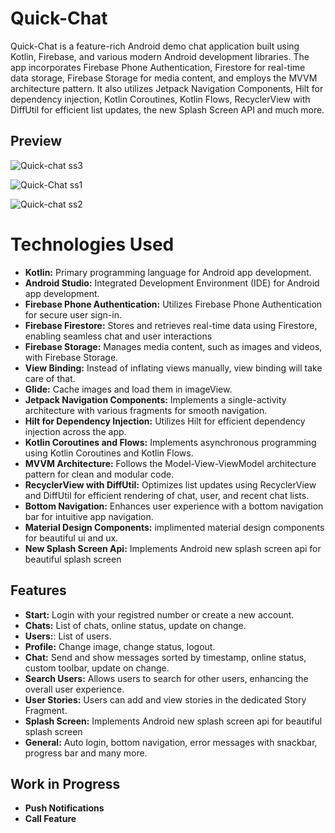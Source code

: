 # Quick-Chat

Quick-Chat is a feature-rich Android demo chat application built using Kotlin, Firebase, and various modern Android development libraries. The app incorporates Firebase Phone Authentication, Firestore for real-time data storage, Firebase Storage for media content, and employs the MVVM architecture pattern. It also utilizes Jetpack Navigation Components, Hilt for dependency injection, Kotlin Coroutines, Kotlin Flows, RecyclerView with DiffUtil for efficient list updates, the new Splash Screen API and much more.

## Preview
![Quick-chat ss3](https://github.com/Vijaysinghdhoni/Quick-Chat/assets/142734066/85ea19a4-b34e-4008-9b63-634fa15c6a53)

![Quick-Chat ss1](https://github.com/Vijaysinghdhoni/Quick-Chat/assets/142734066/7bec5e45-0ea0-492d-ac91-0fd7d36514bf)

![Quick-chat ss2](https://github.com/Vijaysinghdhoni/Quick-Chat/assets/142734066/9337deee-e397-4cf8-b60e-3e0959aac64b)


# Technologies Used
- **Kotlin:** Primary programming language for Android app development.
- **Android Studio:** Integrated Development Environment (IDE) for Android app development.
- **Firebase Phone Authentication:** Utilizes Firebase Phone Authentication for secure user sign-in.
- **Firebase Firestore:** Stores and retrieves real-time data using Firestore, enabling seamless chat and user interactions
- **Firebase Storage:** Manages media content, such as images and videos, with Firebase Storage.
- **View Binding:** Instead of inflating views manually, view binding will take care of that.
- **Glide:** Cache images and load them in imageView.
- **Jetpack Navigation Components:** Implements a single-activity architecture with various fragments for smooth navigation.
- **Hilt for Dependency Injection:** Utilizes Hilt for efficient dependency injection across the app.
- **Kotlin Coroutines and Flows:** Implements asynchronous programming using Kotlin Coroutines and Kotlin Flows.
- **MVVM Architecture:** Follows the Model-View-ViewModel architecture pattern for clean and modular code.
- **RecyclerView with DiffUtil:** Optimizes list updates using RecyclerView and DiffUtil for efficient rendering of chat, user, and recent chat lists.
- **Bottom Navigation:** Enhances user experience with a bottom navigation bar for intuitive app navigation.
- **Material Design Components:** implimented material design components for beautiful ui and ux.
- **New Splash Screen Api:** Implements Android new splash screen api for beautiful splash screen

## Features
- **Start:** Login with your registred number or create a new account.
- **Chats:** List of chats, online status, update on change.
- **Users:**: List of users.
- **Profile:** Change image, change status, logout.
- **Chat:** Send and show messages sorted by timestamp, online status, custom toolbar, update on change.
- **Search Users:** Allows users to search for other users, enhancing the overall user experience.
- **User Stories:** Users can add and view stories in the dedicated Story Fragment.
- **Splash Screen:** Implements Android new splash screen api for beautiful splash screen
- **General:**  Auto login, bottom navigation, error messages with snackbar, progress bar and many more.

## Work in Progress
- **Push Notifications**
- **Call Feature**

